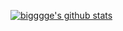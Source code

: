 [![bigggge's github stats](https://github-readme-stats.vercel.app/api?username=bigggge)](https://github.com/anuraghazra/github-readme-stats)
